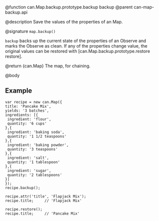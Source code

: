 @function can.Map.backup.prototype.backup backup
@parent can-map-backup.api

@description Save the values of the properties of an Map.

@signature `map.backup()`

`backup` backs up the current state of the properties of an Observe and marks
the Observe as clean. If any of the properties change value, the original
values can be restored with [can.Map.backup.prototype.restore restore].

@return {can.Map} The map, for chaining.

@body

## Example

```
var recipe = new can.Map({
title: 'Pancake Mix',
yields: '3 batches',
ingredients: [{
 ingredient: 'flour',
 quantity: '6 cups'
},{
 ingredient: 'baking soda',
 quantity: '1 1/2 teaspoons'
},{
 ingredient: 'baking powder',
 quantity: '3 teaspoons'
},{
 ingredient: 'salt',
 quantity: '1 tablespoon'
},{
 ingredient: 'sugar',
 quantity: '2 tablespoons'
}]
});
recipe.backup();

recipe.attr('title', 'Flapjack Mix');
recipe.title;     // 'Flapjack Mix'

recipe.restore();
recipe.title;     // 'Pancake Mix'
```